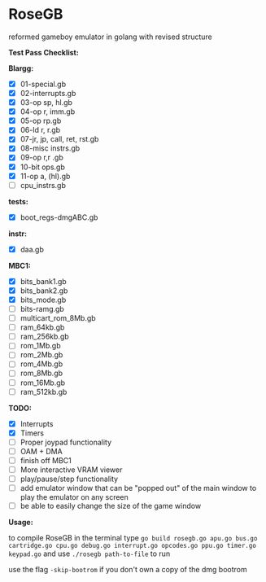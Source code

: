 # RoseGB
reformed gameboy emulator in golang with revised structure

**Test Pass Checklist:**

**Blargg:**
- [x] 01-special.gb
- [x] 02-interrupts.gb
- [x] 03-op sp, hl.gb
- [x] 04-op r, imm.gb
- [x] 05-op rp.gb
- [x] 06-ld r, r.gb
- [x] 07-jr, jp, call, ret, rst.gb
- [x] 08-misc instrs.gb
- [x] 09-op r,r .gb
- [x] 10-bit ops.gb
- [x] 11-op a, (hl).gb
- [ ] cpu_instrs.gb

**tests:**
- [x] boot_regs-dmgABC.gb

**instr:**
- [x] daa.gb

**MBC1:**
- [x] bits_bank1.gb
- [x] bits_bank2.gb
- [x] bits_mode.gb
- [ ] bits-ramg.gb
- [ ] multicart_rom_8Mb.gb
- [ ] ram_64kb.gb
- [ ] ram_256kb.gb
- [ ] rom_1Mb.gb
- [ ] rom_2Mb.gb
- [ ] rom_4Mb.gb
- [ ] rom_8Mb.gb
- [ ] rom_16Mb.gb
- [ ] ram_512kb.gb

**TODO:**
- [x] Interrupts
- [x] Timers
- [ ] Proper joypad functionality
- [ ] OAM + DMA
- [ ] finish off MBC1
- [ ] More interactive VRAM viewer
- [ ] play/pause/step functionality
- [ ] add emulator window that can be "popped out" of the main window to play the emulator on any screen
- [ ] be able to easily change the size of the game window

**Usage:**

to compile RoseGB in the terminal type ```go build rosegb.go apu.go bus.go cartridge.go cpu.go debug.go interrupt.go opcodes.go ppu.go timer.go keypad.go``` and use ```./rosegb path-to-file``` to run

use the flag ```-skip-bootrom``` if you don't own a copy of the dmg bootrom
